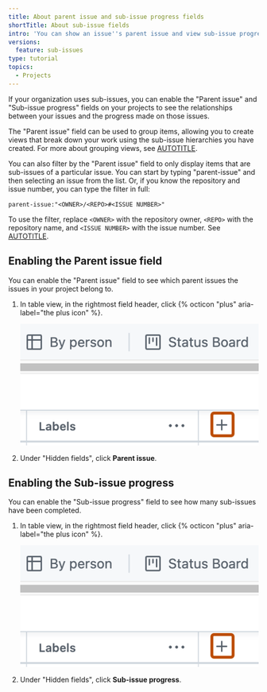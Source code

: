 ```yaml
---
title: About parent issue and sub-issue progress fields
shortTitle: About sub-issue fields
intro: 'You can show an issue''s parent issue and view sub-issue progress in your projects.'
versions:
  feature: sub-issues
type: tutorial
topics:
  - Projects
---
```


If your organization uses sub-issues, you can enable the "Parent issue" and "Sub-issue progress" fields on your projects to see the relationships between your issues and the progress made on those issues.

The "Parent issue" field can be used to group items, allowing you to create views that break down your work using the sub-issue hierarchies you have created. For more about grouping views, see [AUTOTITLE](/issues/planning-and-tracking-with-projects/customizing-views-in-your-project/changing-the-layout-of-a-view#grouping-by-field-values-in-table-layout).

You can also filter by the "Parent issue" field to only display items that are sub-issues of a particular issue. You can start by typing "parent-issue" and then selecting an issue from the list. Or, if you know the repository and issue number, you can type the filter in full:

```text
parent-issue:"<OWNER>/<REPO>#<ISSUE NUMBER>"
```

To use the filter, replace `<OWNER>` with the repository owner, `<REPO>` with the repository name, and `<ISSUE NUMBER>` with the issue number. See [AUTOTITLE](/issues/planning-and-tracking-with-projects/customizing-views-in-your-project/filtering-projects).

## Enabling the Parent issue field

You can enable the "Parent issue" field to see which parent issues the issues in your project belong to.

1. In table view, in the rightmost field header, click {% octicon "plus" aria-label="the plus icon" %}.

   ![Screenshot of a project. The "Add field" button, indicated by a plus icon, is highlighted with an orange outline.](/assets/images/help/projects-v2/new-field-button.png)

1. Under "Hidden fields", click **Parent issue**.

## Enabling the Sub-issue progress

You can enable the "Sub-issue progress" field to see how many sub-issues have been completed.

1. In table view, in the rightmost field header, click {% octicon "plus" aria-label="the plus icon" %}.

   ![Screenshot of a project. The "Add field" button, indicated by a plus icon, is highlighted with an orange outline.](/assets/images/help/projects-v2/new-field-button.png)

1. Under "Hidden fields", click **Sub-issue progress**.
